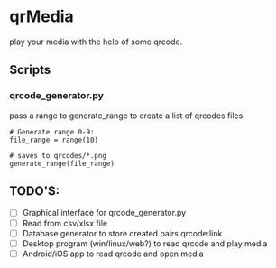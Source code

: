 # qrMedia
play your media with the help of some qrcode.

## Scripts

### qrcode_generator.py
pass a range to generate_range to create a list of qrcodes files:
```
# Generate range 0-9:
file_range = range(10)

# saves to qrcodes/*.png
generate_range(file_range)
```

## TODO'S:

- [ ] Graphical interface for qrcode_generator.py
- [ ] Read from csv/xlsx file
- [ ] Database generator to store created pairs qrcode:link
- [ ] Desktop program (win/linux/web?) to read qrcode and play media
- [ ] Android/iOS app to read qrcode and open media
